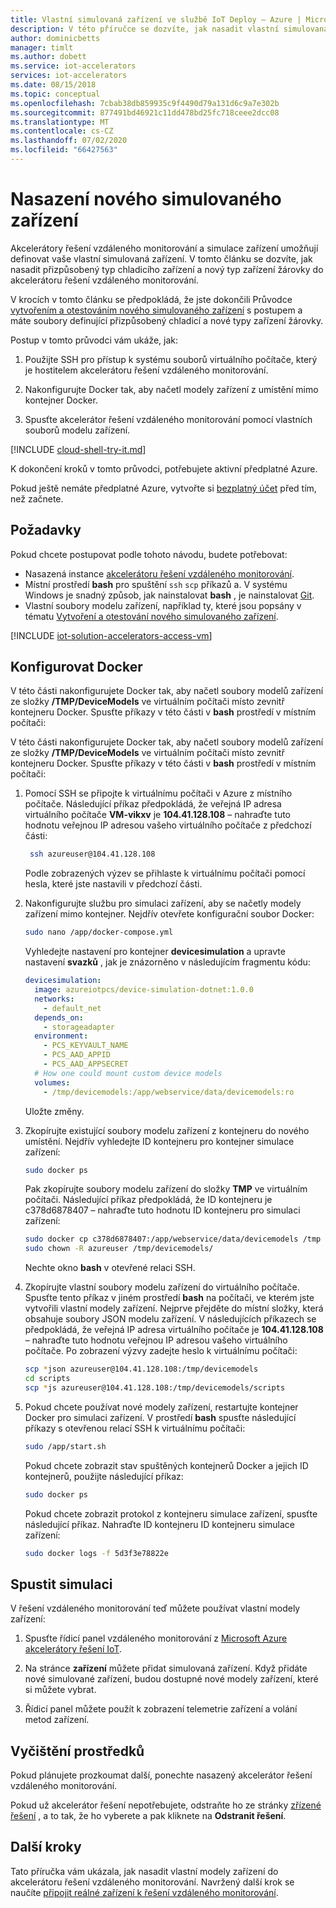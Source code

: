 ```yaml
---
title: Vlastní simulovaná zařízení ve službě IoT Deploy – Azure | Microsoft Docs
description: V této příručce se dozvíte, jak nasadit vlastní simulovaná zařízení do akcelerátoru řešení vzdáleného monitorování.
author: dominicbetts
manager: timlt
ms.author: dobett
ms.service: iot-accelerators
services: iot-accelerators
ms.date: 08/15/2018
ms.topic: conceptual
ms.openlocfilehash: 7cbab38db859935c9f4490d79a131d6c9a7e302b
ms.sourcegitcommit: 877491bd46921c11dd478bd25fc718ceee2dcc08
ms.translationtype: MT
ms.contentlocale: cs-CZ
ms.lasthandoff: 07/02/2020
ms.locfileid: "66427563"
---
```

# <a name="deploy-a-new-simulated-device"></a>Nasazení nového simulovaného zařízení

Akcelerátory řešení vzdáleného monitorování a simulace zařízení umožňují definovat vaše vlastní simulovaná zařízení. V tomto článku se dozvíte, jak nasadit přizpůsobený typ chladicího zařízení a nový typ zařízení žárovky do akcelerátoru řešení vzdáleného monitorování.

V krocích v tomto článku se předpokládá, že jste dokončili Průvodce [vytvořením a otestováním nového simulovaného zařízení](iot-accelerators-remote-monitoring-create-simulated-device.md) s postupem a máte soubory definující přizpůsobený chladicí a nové typy zařízení žárovky.

Postup v tomto průvodci vám ukáže, jak:

1. Použijte SSH pro přístup k systému souborů virtuálního počítače, který je hostitelem akcelerátoru řešení vzdáleného monitorování.

1. Nakonfigurujte Docker tak, aby načetl modely zařízení z umístění mimo kontejner Docker.

1. Spusťte akcelerátor řešení vzdáleného monitorování pomocí vlastních souborů modelu zařízení.

[!INCLUDE [cloud-shell-try-it.md](../../includes/cloud-shell-try-it.md)]

K dokončení kroků v tomto průvodci, potřebujete aktivní předplatné Azure.

Pokud ještě nemáte předplatné Azure, vytvořte si [bezplatný účet](https://azure.microsoft.com/free/?WT.mc_id=A261C142F) před tím, než začnete.

## <a name="prerequisites"></a>Požadavky

Pokud chcete postupovat podle tohoto návodu, budete potřebovat:

- Nasazená instance [akcelerátoru řešení vzdáleného monitorování](https://www.azureiotsolutions.com/Accelerators#solutions/types/RM2).
- Místní prostředí **bash** pro spuštění `ssh` `scp` příkazů a. V systému Windows je snadný způsob, jak nainstalovat **bash** , je nainstalovat [Git](https://git-scm.com/download/win).
- Vlastní soubory modelu zařízení, například ty, které jsou popsány v tématu [Vytvoření a otestování nového simulovaného zařízení](iot-accelerators-remote-monitoring-create-simulated-device.md).

[!INCLUDE [iot-solution-accelerators-access-vm](../../includes/iot-solution-accelerators-access-vm.md)]

## <a name="configure-docker"></a>Konfigurovat Docker

V této části nakonfigurujete Docker tak, aby načetl soubory modelů zařízení ze složky **/TMP/DeviceModels** ve virtuálním počítači místo zevnitř kontejneru Docker. Spusťte příkazy v této části v **bash** prostředí v místním počítači:

V této části nakonfigurujete Docker tak, aby načetl soubory modelů zařízení ze složky **/TMP/DeviceModels** ve virtuálním počítači místo zevnitř kontejneru Docker. Spusťte příkazy v této části v **bash** prostředí v místním počítači:

1. Pomocí SSH se připojte k virtuálnímu počítači v Azure z místního počítače. Následující příkaz předpokládá, že veřejná IP adresa virtuálního počítače **VM-vikxv** je **104.41.128.108** – nahraďte tuto hodnotu veřejnou IP adresou vašeho virtuálního počítače z předchozí části:

   ```sh
    ssh azureuser@104.41.128.108
    ```

    Podle zobrazených výzev se přihlaste k virtuálnímu počítači pomocí hesla, které jste nastavili v předchozí části.

1. Nakonfigurujte službu pro simulaci zařízení, aby se načetly modely zařízení mimo kontejner. Nejdřív otevřete konfigurační soubor Docker:

    ```sh
    sudo nano /app/docker-compose.yml
    ```

    Vyhledejte nastavení pro kontejner **devicesimulation** a upravte nastavení **svazků** , jak je znázorněno v následujícím fragmentu kódu:

    ```yml
    devicesimulation:
      image: azureiotpcs/device-simulation-dotnet:1.0.0
      networks:
        - default_net
      depends_on:
        - storageadapter
      environment:
        - PCS_KEYVAULT_NAME
        - PCS_AAD_APPID
        - PCS_AAD_APPSECRET
      # How one could mount custom device models
      volumes:
        - /tmp/devicemodels:/app/webservice/data/devicemodels:ro
    ```

    Uložte změny.

1. Zkopírujte existující soubory modelu zařízení z kontejneru do nového umístění. Nejdřív vyhledejte ID kontejneru pro kontejner simulace zařízení:

    ```sh
    sudo docker ps
    ```

    Pak zkopírujte soubory modelu zařízení do složky **TMP** ve virtuálním počítači. Následující příkaz předpokládá, že ID kontejneru je c378d6878407 – nahraďte tuto hodnotu ID kontejneru pro simulaci zařízení:

    ```sh
    sudo docker cp c378d6878407:/app/webservice/data/devicemodels /tmp
    sudo chown -R azureuser /tmp/devicemodels/
    ```

    Nechte okno **bash** v otevřené relaci SSH.

1. Zkopírujte vlastní soubory modelu zařízení do virtuálního počítače. Spusťte tento příkaz v jiném prostředí **bash** na počítači, ve kterém jste vytvořili vlastní modely zařízení. Nejprve přejděte do místní složky, která obsahuje soubory JSON modelu zařízení. V následujících příkazech se předpokládá, že veřejná IP adresa virtuálního počítače je **104.41.128.108** – nahraďte tuto hodnotu veřejnou IP adresou vašeho virtuálního počítače. Po zobrazení výzvy zadejte heslo k virtuálnímu počítači:

    ```sh
    scp *json azureuser@104.41.128.108:/tmp/devicemodels
    cd scripts
    scp *js azureuser@104.41.128.108:/tmp/devicemodels/scripts
    ```

1. Pokud chcete používat nové modely zařízení, restartujte kontejner Docker pro simulaci zařízení. V prostředí **bash** spusťte následující příkazy s otevřenou relací SSH k virtuálnímu počítači:

    ```sh
    sudo /app/start.sh
    ```

    Pokud chcete zobrazit stav spuštěných kontejnerů Docker a jejich ID kontejnerů, použijte následující příkaz:

    ```sh
    sudo docker ps
    ```

    Pokud chcete zobrazit protokol z kontejneru simulace zařízení, spusťte následující příkaz. Nahraďte ID kontejneru ID kontejneru simulace zařízení:

    ```sh
    sudo docker logs -f 5d3f3e78822e
    ```

## <a name="run-simulation"></a>Spustit simulaci

V řešení vzdáleného monitorování teď můžete používat vlastní modely zařízení:

1. Spusťte řídicí panel vzdáleného monitorování z [Microsoft Azure akcelerátory řešení IoT](https://www.azureiotsolutions.com/Accelerators#dashboard).

1. Na stránce **zařízení** můžete přidat simulovaná zařízení. Když přidáte nové simulované zařízení, budou dostupné nové modely zařízení, které si můžete vybrat.

1. Řídicí panel můžete použít k zobrazení telemetrie zařízení a volání metod zařízení.

## <a name="clean-up-resources"></a>Vyčištění prostředků

Pokud plánujete prozkoumat další, ponechte nasazený akcelerátor řešení vzdáleného monitorování.

Pokud už akcelerátor řešení nepotřebujete, odstraňte ho ze stránky [zřízené řešení](https://www.azureiotsolutions.com/Accelerators#dashboard) , a to tak, že ho vyberete a pak kliknete na **Odstranit řešení**.

## <a name="next-steps"></a>Další kroky

Tato příručka vám ukázala, jak nasadit vlastní modely zařízení do akcelerátoru řešení vzdáleného monitorování. Navržený další krok se naučíte [připojit reálné zařízení k řešení vzdáleného monitorování](iot-accelerators-connecting-devices-node.md).
